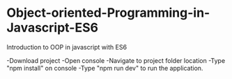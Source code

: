 # Object-oriented-Programming-in-Javascript-ES6
Introduction to OOP in javascript with ES6

-Download project
-Open console
-Navigate to project folder location
-Type "npm install" on console
-Type "npm run dev" to run the application.
